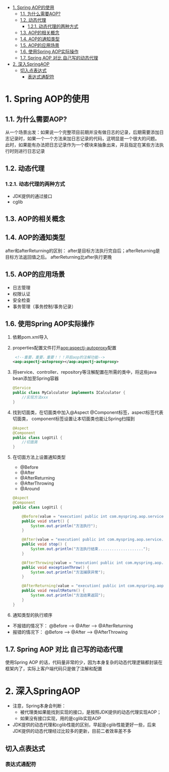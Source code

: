 <!-- TOC -->

- [1. Spring AOP的使用](#1-spring-aop的使用)
    - [1.1. 为什么需要AOP?](#11-为什么需要aop)
    - [1.2. 动态代理](#12-动态代理)
        - [1.2.1. 动态代理的两种方式](#121-动态代理的两种方式)
    - [1.3. AOP的相关概念](#13-aop的相关概念)
    - [1.4. AOP的通知类型](#14-aop的通知类型)
    - [1.5. AOP的应用场景](#15-aop的应用场景)
    - [1.6. 使用Spring AOP实际操作](#16-使用spring-aop实际操作)
    - [1.7. Spring AOP 对比 自己写的动态代理](#17-spring-aop-对比-自己写的动态代理)
- [2. 深入SpringAOP](#2-深入springaop)
    - [切入点表达式](#切入点表达式)
        - [表达式通配符](#表达式通配符)

<!-- /TOC -->

# 1. Spring AOP的使用

## 1.1. 为什么需要AOP?

从一个场景出发：如果说一个完整项目前期并没有做日志的记录，后期需要添加日志记录时，如果一个一个方法来加日志记录的代码，这明显是一个很大的问题。<br>
此时，如果能有办法把日志记录作为一个模块来抽象出来，并且指定在某些方法执行时则进行日志记录

## 1.2. 动态代理

### 1.2.1. 动态代理的两种方式

* JDK提供的通过接口
* cglib

## 1.3. AOP的相关概念

## 1.4. AOP的通知类型

after和afterReturning的区别：
after是目标方法执行完自后；afterReturning是目标方法返回值之后。
afterReturning比after执行更晚

## 1.5. AOP的应用场景

* 日志管理
* 权限认证
* 安全检查
* 事务管理（事务控制/事务记录）

## 1.6. 使用Spring AOP实际操作

1. 依赖pom.xml导入
2. properties配置文件打开<aop:aspectj-autoproxy>配置
    ```xml
     <!--重要，重要，重要！！！开启aop的注解功能-->
    <aop:aspectj-autoproxy></aop:aspectj-autoproxy>
    ```
3. 将service、controller、repository等注解配置在所需的类中，将这些java bean添加至Spring容器
    ```java
    @Service
    public class MyCalculator implements ICalculator {
        //实现方法xxx
    }
    ```
4. 找到切面类，在切面类中加入@Aspect @Component标签，aspect标签代表切面类，
   component标签设置让本切面类也能让Spring扫描到
    ```java
    @Aspect
    @Component
    public class LogUtil {
        //切面类
    }
    ```
5. 在切面方法上设置通知类型
    * @Before
    * @After
    * @AfterReturning
    * @AfterThrowing
    * @Around

    ```java
    @Aspect
    @Component
    public class LogUtil {

        @Before(value = "execution( public int com.myspring.aop.service.MyCalculator.add(int , int ))")
        public void start() {
            System.out.println("方法执行");
        }

        @After(value = "execution( public int com.myspring.aop.service.MyCalculator.add(int ,int ))")
        public void stop() {
            System.out.println("方法执行结束....................");
        }

        @AfterThrowing(value = "execution( public int com.myspring.aop.service.MyCalculator.add(int ,int ))")
        public void exceptionThrow() {
            System.out.println("方法捕获异常");
        }

        @AfterReturning(value = "execution( public int com.myspring.aop.service.MyCalculator.add(int ,int ))")
        public void resultReturn() {
            System.out.println("方法结果返回");
        }
    }
    
    ```
6. 通知类型的执行顺序

* 不报错的情况下：
  @Before --> @After --> @AfterReturning <br>
* 报错的情况下：
  @Before --> @After --> @AfterThrowing

## 1.7. Spring AOP 对比 自己写的动态代理

使用Spring AOP 的话，代码量非常的少，因为本身复杂的动态代理逻辑都封装在框架内了，实际上客户端代码只是做了注解和配置

# 2. 深入SpringAOP

* 注意，Spring本身会判断：
    + 被代理类如果能找到实现的接口，是按照JDK提供的动态代理实现AOP；
    + 如果没有接口实现，用的是cglib实现AOP
* JDK提供的动态代理和cglib性能的区别，早起是cglib性能更好一些，后来JDK提供的动态代理经过比较多的更新，目前二者效率差不多

## 切入点表达式

### 表达式通配符
